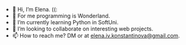 - 👋 Hi, I’m Elena. ((:
- 👀 For me programming is Wonderland.
- 🌱 I’m currently learning Python in SoftUni.
- 💞️ I’m looking to collaborate on interesting web projects.
- 📫 How to reach me? DM or at elena.iv.konstantinova@gmail.com.

<!---
elly2chan/elly2chan is a ✨ special ✨ repository because its `README.md` (this file) appears on your GitHub profile.
You can click the Preview link to take a look at your changes.
--->
